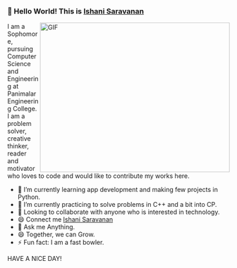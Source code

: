 ### 👋 Hello World! This is  <a href="https://www.linkedin.com/in/ishani-saravanan-828a511b9/">Ishani Saravanan</a>
 <img align="right" alt="GIF" src="https://github.com/arsentieva/arsentieva/blob/main/code.gif?raw=true" width="430" height="340" />

  I am a Sophomore, pursuing Computer Science and Engineering at Panimalar Engineering College.
  I am a problem solver, creative thinker, reader and motivator 
  who loves to code and would like to contribute my works here.
 
  
- 🔭 I’m currently learning app development and making few projects in Python.
- 🌱 I’m currently practicing to solve problems in C++ and a bit into CP.
- 👯 Looking to collaborate with anyone who is interested in technology.
- 😄 Connect me <a href="https://www.linkedin.com/in/ishani-saravanan-828a511b9/">Ishani Saravanan</a>
- 💬 Ask me Anything.
- 😄 Together, we can Grow.
- ⚡ Fun fact: I am a fast bowler.

 HAVE A NICE DAY!
